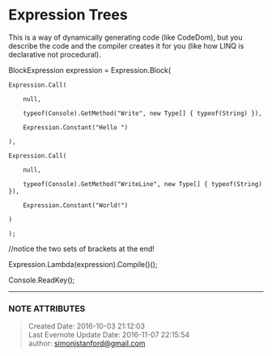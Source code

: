 # Expression Trees

This is a way of dynamically generating code (like CodeDom), but you describe
the code and the compiler creates it for you (like how LINQ is declarative not
procedural).

  

BlockExpression expression = Expression.Block(

    Expression.Call(

        null,

        typeof(Console).GetMethod("Write", new Type[] { typeof(String) }),

        Expression.Constant("Hello ")

    ),

    Expression.Call(

        null,

        typeof(Console).GetMethod("WriteLine", new Type[] { typeof(String) }),

        Expression.Constant("World!")

    )

    );

  

  

//notice the two sets of brackets at the end!

Expression.Lambda<Action>(expression).Compile()();

  

Console.ReadKey();

  


---
### NOTE ATTRIBUTES
>Created Date: 2016-10-03 21:12:03  
>Last Evernote Update Date: 2016-11-07 22:15:54  
>author: simonjstanford@gmail.com  